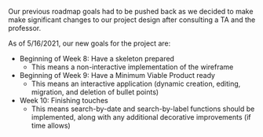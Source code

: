 Our previous roadmap goals had to be pushed back as we decided to make make significant changes to our project design after consulting a TA and the professor.

As of 5/16/2021, our new goals for the project are:

- Beginning of Week 8: Have a skeleton prepared
    - This means a non-interactive implementation of the wireframe
- Beginning of Week 9: Have a Minimum Viable Product ready
    - This means an interactive application (dynamic creation, editing, migration, and deletion of bullet points)
- Week 10: Finishing touches
    - This means search-by-date and search-by-label functions should be implemented, along with any additional decorative improvements (if time allows)
